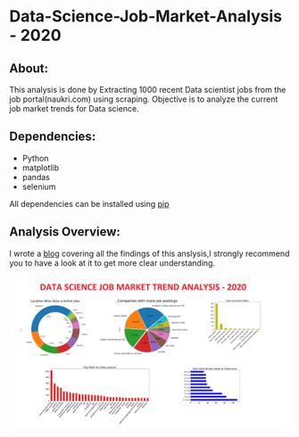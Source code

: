 # Data-Science-Job-Market-Analysis - 2020

## About:
This analysis is done by Extracting 1000 recent Data scientist jobs from the job portal(naukri.com) using scraping.
Objective is to analyze the current job market trends for Data science.

## Dependencies:
* Python
* matplotlib
* pandas
* selenium

All dependencies can be installed using [pip](https://pip.pypa.io/en/stable/)

## Analysis Overview:
I wrote a [blog](https:) covering all the findings of this anslysis,I strongly recommend you to have a look at it to get more clear understanding.

![Screenshot](images/theme.png)

